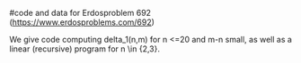#code and data for Erdosproblem 692 
(https://www.erdosproblems.com/692)

We give code computing delta_1(n,m) for n <=20 and m-n small,
as well as a linear (recursive) program for n \in {2,3}.
